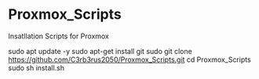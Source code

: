 # Proxmox_Scripts
Insatllation Scripts for Proxmox

sudo apt update -y
sudo apt-get install git
sudo git clone https://github.com/C3rb3rus2050/Proxmox_Scripts.git
cd Proxmox_Scripts
sudo sh install.sh
